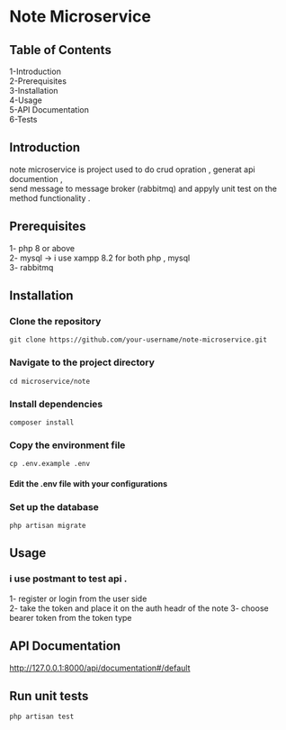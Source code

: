 # Note Microservice

 ## Table of Contents
  1-Introduction    
  2-Prerequisites  
  3-Installation  
  4-Usage  
  5-API Documentation  
  6-Tests  
  
 ## Introduction
   note microservice is project used to do crud opration , generat api documention ,   
     send message to message broker (rabbitmq) and appyly unit test on the method functionality .  
     

 ## Prerequisites
   1- php 8 or above   
   2- mysql  -> i use xampp 8.2 for both php , mysql  
   3- rabbitmq   

 ## Installation

  ### Clone the repository
    git clone https://github.com/your-username/note-microservice.git

  ### Navigate to the project directory
    cd microservice/note

  ### Install dependencies
    composer install

  ### Copy the environment file  
    cp .env.example .env  
   #### Edit the .env file with your configurations  
   
  ### Set up the database
    php artisan migrate

## Usage
### i use postmant to test api .  
 1- register or login from the user side   
 2- take the token and place it on the auth headr of the note
 3- choose bearer token from the token type

 ## API Documentation

  http://127.0.0.1:8000/api/documentation#/default

## Run unit tests
    php artisan test
